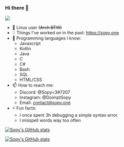 ### Hi there 👋
![](https://komarev.com/ghpvc/?username=sopyb&color=blueviolet)

- 🐧 Linux user ~~(Arch BTW)~~
- 💡 Things I've worked on in the past: https://sopy.one
- 📘 Programming languages I know: 
  - Javascript
  - Kotlin
  - Java
  - C
  - C#
  - Bash
  - SQL
  - HTML/CSS
- 📫 How to reach me: 
  - Discord: @Sopy<3#7207
  - Instagram: @DoimptSopy
  - Email: contact@sopy.one
- ⚡ Fun facts: 
  - I once spent 3h debugging a simple syntax error.
  - I misspell words way too often

[![Sopy's GitHub stats](https://github-readme-stats.vercel.app/api?username=sopyb&show_icons=true&theme=midnight-purple&custom_title=Sopy's+GitHub+stats)](https://github.com/anuraghazra/github-readme-stats)

[![Sopy's GitHub stats](https://github-readme-stats.vercel.app/api/top-langs/?username=sopyb&langs_count=6&layout=compact&hide=cmake,html,css&theme=midnight-purple)](https://github.com/anuraghazra/github-readme-stats)
